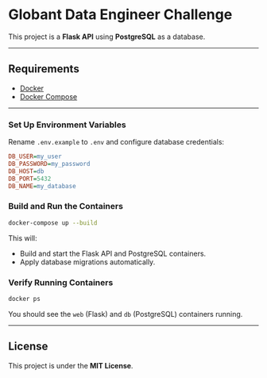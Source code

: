 # Globant Data Engineer Challenge

This project is a **Flask API** using **PostgreSQL** as a database.

---

## Requirements

- [Docker](https://www.docker.com/get-started)
- [Docker Compose](https://docs.docker.com/compose/install/)
---

### **Set Up Environment Variables**

Rename `.env.example` to `.env` and configure database credentials:

```ini
DB_USER=my_user
DB_PASSWORD=my_password
DB_HOST=db
DB_PORT=5432
DB_NAME=my_database
```

### **Build and Run the Containers**

```bash
docker-compose up --build
```

This will:

- Build and start the Flask API and PostgreSQL containers.
- Apply database migrations automatically.

### **Verify Running Containers**

```bash
docker ps
```

You should see the `web` (Flask) and `db` (PostgreSQL) containers running.

---

## License

This project is under the **MIT License**.

